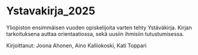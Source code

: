 # Ystavakirja_2025
Yliopiston ensimmäisen vuoden opiskelijoita varten tehty Ystäväkirja. 
Kirjan tarkoituksena auttaa orientaatiossa, sekä uusiin ihmisiin tutustumisessa. 

Kirjoittanut: Joona Ahonen, Aino Kalliokoski, Kati Toppari
